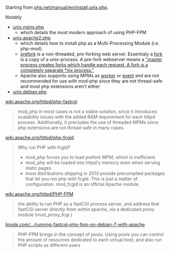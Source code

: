 Starting from [php.net/manual/en/install.unix.php](http://php.net/manual/en/install.unix.php).

Notably

- [unix.nginx.php](http://php.net/manual/en/install.unix.nginx.php)
  - which details the most modern approach of using PHP-FPM
- [unix.apache2.php](http://php.net/manual/en/install.unix.apache2.php)
  - which details how to install php as a Multi-Processing Module (i.e. php-mod).
  - [prefork](https://httpd.apache.org/docs/2.2/mod/prefork.html) is a non-threaded, pre-forking web server. Essentialy a [fork](https://en.wikipedia.org/wiki/Fork_(system_call)) is a copy of a unix-process. A pre-fork webserver means a ["master process creates forks which handle each request. A fork is a completely separate *nix process."](http://stackoverflow.com/questions/25834333/what-exactly-is-a-pre-fork-web-server-model)
  - Apache also supports using MPMs as [worker](https://httpd.apache.org/docs/2.2/mod/worker.html) or [event](https://httpd.apache.org/docs/2.2/mod/event.html) and are not recommended for use with mod-php since they are not thread-safe and most php extensions aren't either
- [unix.debian.php](http://php.net/manual/en/install.unix.debian.php)

[wiki.apache.org/httpd/php-fastcgi](http://wiki.apache.org/httpd/php-fastcgi)

> mod\_php in most cases is not a viable solution, since it introduces scalability issues with the added RAM requirement for each httpd process. Additionally, it precludes the use of threaded MPMs since php extensions are not thread-safe in many cases.

[wiki.apache.org/httpd/php-fcgid](http://wiki.apache.org/httpd/php-fcgid)

> Why run PHP with fcgid?
>
> - mod\_php forces you to load prefork MPM, which is inefficient.
> - mod\_php will be loaded into httpd's memory even when serving static pages
> - most distributions shipping in 2013 provide precompiled packages that let you run php with fcgid. This is just a matter of configuration. mod\_fcgid is an official Apache module

[wiki.apache.org/httpd/PHP-FPM](http://wiki.apache.org/httpd/PHP-FPM)

>  the ability to run PHP as a fastCGI process server, and address that fastCGI server directly from within apache, via a dedicated proxy module (mod\_proxy\_fcgi.)

[linode.com/…/running-fastcgi-php-fpm-on-debian-7-with-apache](https://www.linode.com/docs/websites/apache/running-fastcgi-php-fpm-on-debian-7-with-apache)

> PHP-FPM brings in the concept of pools. Using pools you can control the amount of resources dedicated to each virtual host, and also run PHP scripts as different users

